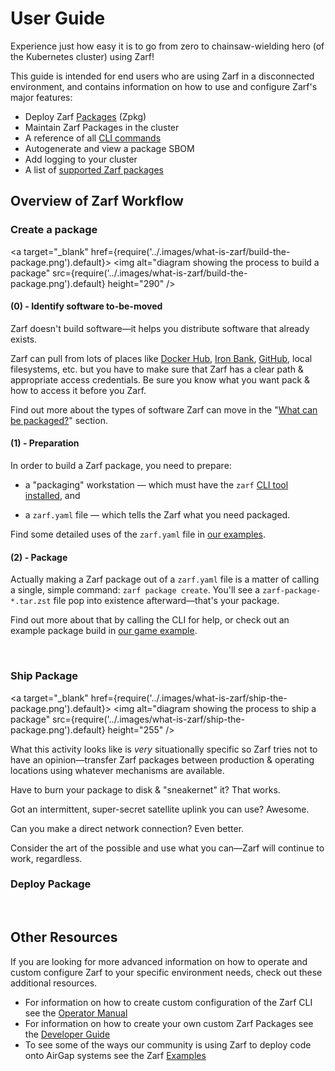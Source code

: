 # User Guide

Experience just how easy it is to go from zero to chainsaw-wielding hero (of the Kubernetes cluster) using Zarf!

This guide is intended for end users who are using Zarf in a disconnected environment, and contains information on how to use and configure Zarf's major features:

- Deploy Zarf [Packages](2-zarf-packages/1-zarf-packages.md) (Zpkg)
- Maintain Zarf Packages in the cluster
- A reference of all [CLI commands](1-the-zarf-cli/100-cli-commands/zarf.md)
- Autogenerate and view a package SBOM
- Add logging to your cluster
- A list of [supported Zarf packages](2-zarf-packages/1-zarf-packages.md)

## Overview of Zarf Workflow

### Create a package

<a target="\_blank" href={require('../.images/what-is-zarf/build-the-package.png').default}>
  <img alt="diagram showing the process to build a package" src={require('../.images/what-is-zarf/build-the-package.png').default} height="290" />
</a>

#### (0) - Identify software to-be-moved

Zarf doesn't build software&mdash;it helps you distribute software that already exists.

Zarf can pull from lots of places like [Docker Hub](https://hub.docker.com/), [Iron Bank](https://p1.dso.mil/products/iron-bank), [GitHub](https://github.com/), local filesystems, etc. but you have to make sure that Zarf has a clear path & appropriate access credentials. Be sure you know what you want pack & how to access it before you Zarf.

Find out more about the types of software Zarf can move in the "[What can be packaged?](#what-can-be-packaged)" section.

#### (1) - Preparation

In order to build a Zarf package, you need to prepare:

- a "packaging" workstation &mdash; which must have the `zarf` [CLI tool installed](../3-getting-started.md#installing-zarf), and

- a `zarf.yaml` file &mdash; which tells the Zarf what you need packaged.

Find some detailed uses of the `zarf.yaml` file in [our examples](../../examples/).

#### (2) - Package

Actually making a Zarf package out of a `zarf.yaml` file is a matter of calling a single, simple command: `zarf package create`. You'll see a `zarf-package-*.tar.zst` file pop into existence afterward&mdash;that's your package.

Find out more about that by calling the CLI for help, or check out an example package build in [our game example](../../examples/game#package-the-game).

&nbsp;

### Ship Package

<a target="\_blank" href={require('../.images/what-is-zarf/ship-the-package.png').default}>
  <img alt="diagram showing the process to ship a package" src={require('../.images/what-is-zarf/ship-the-package.png').default} height="255" />
</a>

What this activity looks like is _very_ situationally specific so Zarf tries not to have an opinion&mdash;transfer Zarf packages between production & operating locations using whatever mechanisms are available.

Have to burn your package to disk & "sneakernet" it? That works.

Got an intermittent, super-secret satellite uplink you can use? Awesome.

Can you make a direct network connection? Even better.

Consider the art of the possible and use what you can&mdash;Zarf will continue to work, regardless.

### Deploy Package

&nbsp;

## Other Resources

If you are looking for more advanced information on how to operate and custom configure Zarf to your specific environment needs, check out these additional resources.

- For information on how to create custom configuration of the Zarf CLI see the [Operator Manual](../5-operator-manual/_category_.json)
- For information on how to create your own custom Zarf Packages see the [Developer Guide](../6-developer-guide/1-contributor-guide.md)
- To see some of the ways our community is using Zarf to deploy code onto AirGap systems see the Zarf [Examples](../../examples/README.md)
